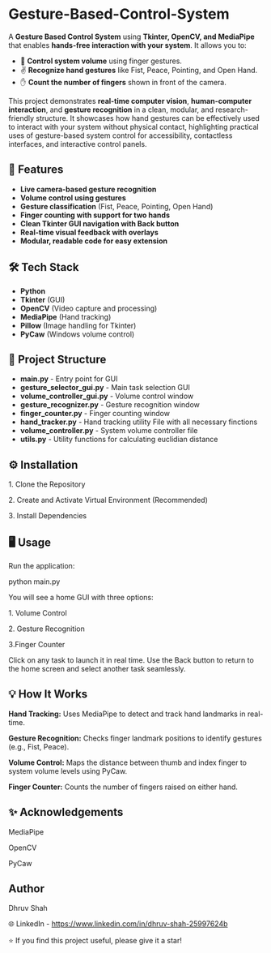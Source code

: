 # Gesture-Based-Control-System

A **Gesture Based Control System** using **Tkinter, OpenCV, and MediaPipe** that enables **hands-free interaction with your system**. It allows you to:

- 📶 **Control system volume** using finger gestures.
- ✌️ **Recognize hand gestures** like Fist, Peace, Pointing, and Open Hand.
- ✋ **Count the number of fingers** shown in front of the camera.

This project demonstrates **real-time computer vision**, **human-computer interaction**, and **gesture recognition** in a clean, modular, and research-friendly structure. It showcases how hand gestures can be effectively used to interact with your system without physical contact, highlighting practical uses of gesture-based system control for accessibility, contactless interfaces, and interactive control panels.

## 🚀 Features

- **Live camera-based gesture recognition**  
- **Volume control using gestures**  
- **Gesture classification** (Fist, Peace, Pointing, Open Hand)  
- **Finger counting with support for two hands**  
- **Clean Tkinter GUI navigation with Back button**  
- **Real-time visual feedback with overlays**  
- **Modular, readable code for easy extension**


## 🛠️ Tech Stack

- **Python**
- **Tkinter** (GUI)
- **OpenCV** (Video capture and processing)
- **MediaPipe** (Hand tracking)
- **Pillow** (Image handling for Tkinter)
- **PyCaw** (Windows volume control)


## 📁 Project Structure

- **main.py** - Entry point for GUI
- **gesture_selector_gui.py** - Main task selection GUI
- **volume_controller_gui.py** - Volume control window
- **gesture_recognizer.py** - Gesture recognition window
- **finger_counter.py** - Finger counting window
- **hand_tracker.py** - Hand tracking utility File with all necessary finctions 
- **volume_controller.py** - System volume controller file 
- **utils.py** - Utility functions for calculating euclidian distance 


## ⚙️ Installation

1️. Clone the Repository

2️. Create and Activate Virtual Environment (Recommended)  

3️. Install Dependencies


## 🖥️ Usage

Run the application:  

python main.py

You will see a home GUI with three options:

1️. Volume Control

2️. Gesture Recognition

3️.Finger Counter

Click on any task to launch it in real time. Use the Back button to return to the home screen and select another task seamlessly. 


## 💡 How It Works
**Hand Tracking:** Uses MediaPipe to detect and track hand landmarks in real-time.

**Gesture Recognition:** Checks finger landmark positions to identify gestures (e.g., Fist, Peace).

**Volume Control:** Maps the distance between thumb and index finger to system volume levels using PyCaw.

**Finger Counter:** Counts the number of fingers raised on either hand.


## ✨ Acknowledgements
MediaPipe

OpenCV

PyCaw


## Author
Dhruv Shah

🌐 LinkedIn - https://www.linkedin.com/in/dhruv-shah-25997624b

⭐ If you find this project useful, please give it a star!



